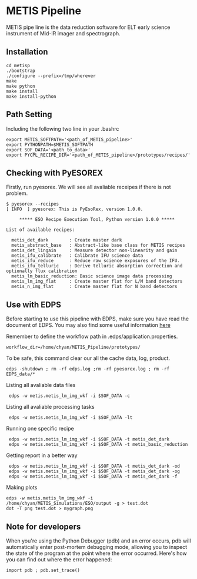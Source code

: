 # METIS Pipeline
METIS pipe line is the data reduction software for ELT early science instrument of Mid-IR imager and spectrograph.  

## Installation

```
cd metisp
./bootstrap
./configure --prefix=/tmp/wherever
make
make python
make install
make install-python
```


## Path Setting

Including the following two line in your .bashrc

```
export METIS_SOFTPATH='<path_of_METIS_pipeline>' 
export PYTHONPATH=$METIS_SOFTPATH
export SOF_DATA='<path_to_data>'
export PYCPL_RECIPE_DIR='<path_of_METIS_pipeline>/prototypes/recipes/'
```
## Checking with PyESOREX

Firstly, run pyesorex.  We will see all avaliable receipes if there is not problem.

```
$ pyesorex --recipes
[ INFO  ] pyesorex: This is PyEsoRex, version 1.0.0.

     ***** ESO Recipe Execution Tool, Python version 1.0.0 *****

List of available recipes:

  metis_det_dark        : Create master dark
  metis_abstract_base   : Abstract-like base class for METIS recipes
  metis_det_lingain     : Measure detector non-linearity and gain
  metis_ifu_calibrate   : Calibrate IFU science data
  metis_ifu_reduce      : Reduce raw science exposures of the IFU.
  metis_ifu_telluric    : Derive telluric absorption correction and optionally flux calibration
  metis_lm_basic_reduction: Basic science image data processing
  metis_lm_img_flat     : Create master flat for L/M band detectors
  metis_n_img_flat      : Create master flat for N band detectors
```


## Use with EDPS
Before starting to use this pipeline with EDPS, make sure you have read the document of EDPS.  You may also 
find some useful information [here](https://it.overleaf.com/project/65c1ef845dddcc9a7247e46c)

Remember to define the workflow path in .edps/application.properties.

```
workflow_dir=/home/chyan/METIS_Pipeline/prototypes/
```

To be safe, this command clear our all the cache data, log, product.
```
edps -shutdown ; rm -rf edps.log ;rm -rf pyesorex.log ; rm -rf EDPS_data/*
```

Listing all avaliable data files
```
 edps -w metis.metis_lm_img_wkf -i $SOF_DATA -c
```


Listing all avaliable processing tasks
```
 edps -w metis.metis_lm_img_wkf -i $SOF_DATA -lt
```

Running one specific recipe
```
 edps -w metis.metis_lm_img_wkf -i $SOF_DATA -t metis_det_dark
 edps -w metis.metis_lm_img_wkf -i $SOF_DATA -t metis_basic_reduction

```

Getting report in a better way
```
 edps -w metis.metis_lm_img_wkf -i $SOF_DATA -t metis_det_dark -od
 edps -w metis.metis_lm_img_wkf -i $SOF_DATA -t metis_det_dark -og
 edps -w metis.metis_lm_img_wkf -i $SOF_DATA -t metis_det_dark -f
```


Making plots
```
edps -w metis.metis_lm_img_wkf -i /home/chyan/METIS_Simulations/ESO/output -g > test.dot
dot -T png test.dot > mygraph.png
```

## Note for developers
When you're using the Python Debugger (pdb) and an error occurs, pdb will automatically enter post-mortem debugging mode, allowing you to inspect the state of the program at the point where the error occurred. Here's how you can find out where the error happened:
```
import pdb ; pdb.set_trace()
```